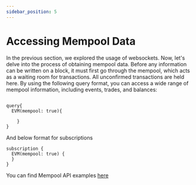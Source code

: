 ```yaml
---
sidebar_position: 5
---
```


# Accessing Mempool Data

In the previous section, we explored the usage of websockets. Now, let's delve into the process of obtaining mempool data.
Before any information can be written on a block, it must first go through the mempool, which acts as a waiting room for transactions. All unconfirmed transactions are held here.
By using the following query format, you can access a wide range of mempool information, including events, trades, and balances:

```

query{
  EVM(mempool: true){

    }
}

```
And below format for subscriptions

```
subscription {
  EVM(mempool: true) {
  }
}
```

You can find Mempool API examples [here](/docs/examples/mempool/mempool-api.md)
